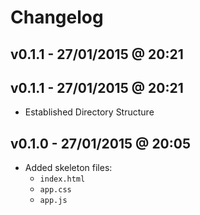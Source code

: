 # Changelog

## v0.1.1 - 27/01/2015 @ 20:21

## v0.1.1 - 27/01/2015 @ 20:21
 - Established Directory Structure

## v0.1.0 - 27/01/2015 @ 20:05
 - Added skeleton files:
    - `index.html`
    - `app.css`
    - `app.js`
